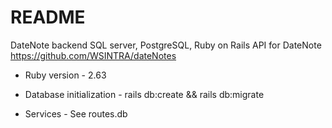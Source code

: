 # README

DateNote backend SQL server, PostgreSQL, Ruby on Rails API for DateNote
https://github.com/WSINTRA/dateNotes

* Ruby version - 2.63

* Database initialization - rails db:create && rails db:migrate

* Services - See routes.db

